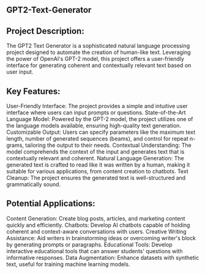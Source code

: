 ## GPT2-Text-Generator

## Project Description:

The GPT2 Text Generator is a sophisticated natural language processing project designed to automate the creation of human-like text. Leveraging the power of OpenAI's GPT-2 model, this project offers a user-friendly interface for generating coherent and contextually relevant text based on user input.

## Key Features:
User-Friendly Interface: The project provides a simple and intuitive user interface where users can input prompts or questions.
State-of-the-Art Language Model: Powered by the GPT-2 model, the project utilizes one of the language models available, ensuring high-quality text generation.
Customizable Output: Users can specify parameters like the maximum text length, number of generated sequences (beams), and control for repeat n-grams, tailoring the output to their needs.
Contextual Understanding: The model comprehends the context of the input and generates text that is contextually relevant and coherent.
Natural Language Generation: The generated text is crafted to read like it was written by a human, making it suitable for various applications, from content creation to chatbots.
Text Cleanup: The project ensures the generated text is well-structured and grammatically sound.

## Potential Applications:
Content Generation: Create blog posts, articles, and marketing content quickly and efficiently.
Chatbots: Develop AI chatbots capable of holding coherent and context-aware conversations with users.
Creative Writing Assistance: Aid writers in brainstorming ideas or overcoming writer's block by generating prompts or paragraphs.
Educational Tools: Develop interactive educational tools that can answer students' questions with informative responses.
Data Augmentation: Enhance datasets with synthetic text, useful for training machine learning models.
